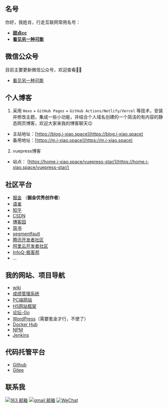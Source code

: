 ## 名号

你好，我姓肖，行走互联网常用名号：
- [**甜点cc**](https://www.google.com/search?q=%E7%94%9C%E7%82%B9cc)
- [**看见另一种可能**](https://www.google.com/search?q=XiaoJt+-+%E7%9C%8B%E8%A7%81%E5%8F%A6%E4%B8%80%E7%A7%8D%E5%8F%AF%E8%83%BD)

<!--
[bing1🔍](https://cn.bing.com/search?q=%E7%94%9C%E7%82%B9cc) [bing2🔍](https://cn.bing.com/search?q=XiaoJt+-+%E7%9C%8B%E8%A7%81%E5%8F%A6%E4%B8%80%E7%A7%8D%E5%8F%AF%E8%83%BD)
[Chrome1🔍](https://www.google.com/search?q=%E7%94%9C%E7%82%B9cc) [Chrome2🔍](https://www.google.com/search?q=XiaoJt+-+%E7%9C%8B%E8%A7%81%E5%8F%A6%E4%B8%80%E7%A7%8D%E5%8F%AF%E8%83%BD)
-->

## 微信公众号

目前主要更新微信公众号，欢迎查看👏👏

<!-- https://images.cnblogs.com/cnblogs_com/blogs/342390/galleries/2204437/o_220901105854_qrcode_wechat02.jpg -->
<!-- https://cdn.jsdelivr.net/gh/all-smile/nav@1.0.6/static/images/qrcode_wechat02.jpg -->
<!-- https://gitee.com/hey-u/nav/raw/master/static/images/qrcode_wechat02.jpg -->
- [看见另一种可能](https://pic.imgdb.cn/item/63118f9f16f2c2beb1da309c.jpg)

## 个人博客

1. 采用 `Hexo` + `GitHub Pages` + `GitHub Actions/Netlify/Vercel` 等技术，安装并修改主题，集成一些小功能，并结合个人域名创建的一个简洁的有内容的静态网页博客，欢迎大家来我的博客聊天😉

- 主站地址：[https://blog.i-xiao.space](https://blog.i-xiao.space)
- 备用地址：[https://m.i-xiao.space](https://m.i-xiao.space)

2. vuepress博客

- 站点： [https://home.i-xiao.space/vuepress-star/](https://home.i-xiao.space/vuepress-star/)

## 社区平台

- [掘金](https://juejin.cn/user/852876755212814/columns) （**掘金优秀创作者**）
- [语雀](https://www.yuque.com/xiaojt)
- [知乎](https://www.zhihu.com/people/xiaojt_95/posts)
- [CSDN](https://blog.csdn.net/heyYouU?type=blog)
- [博客园](https://www.cnblogs.com/all-smile/)
- [简书](https://www.jianshu.com/u/a59c678b26df)
- [segmentfault](https://segmentfault.com/u/xiaojt/articles)
- [腾讯开发者社区](https://cloud.tencent.com/developer/user/8986240/articles)
- [阿里云开发者社区](https://developer.aliyun.com/profile/expert/7h4gnxxfricga)
- [InfoQ-极客邦](https://www.infoq.cn/profile/96E83A61F8EC0F/publish)
- ...

## 我的网站、项目导航

<!-- https://www.i-xiao.space/pc/compassNav -->
<!-- https://www.i-xiao.space/pc/main/home -->
- [wiki](https://web.i-xiao.space/#/wiki)
- [成绩管理系统](http://i-xiao.space:3000/)
- [PC端网站](https://web.i-xiao.space)
- [H5网站框架](https://home.i-xiao.space/mobile-h5/)
- [论坛-Go](http://118.190.59.105:8088/)
- [WordPress](http://118.190.59.105:8000/)（需要氪金才行，不使了）
- [Docker Hub](https://hub.docker.com/u/xiaobluewhale)
- [NPM](https://www.npmjs.com/~xiaojt)
- [Jenkins](http://118.190.59.105:8082/)
<!-- - [supervisor](https://www.i-xiao.space/supervisor/) -->

## 代码托管平台

- [Github](https://github.com/all-smile)
- [Gitee](https://gitee.com/hey-u)

## 联系我

[![163 邮箱](https://img.shields.io/badge/-163%20Mail-FC1F1F?style=plastic&link=mailto:find_onepiece@163.com)](mailto:find_onepiece@163.com)
[![gmail 邮箱](https://img.shields.io/badge/Gmail-D14836?logo=gmail&logoColor=white)](mailto:juntaoxiaocc@gmail.com)
[![WeChat](https://img.shields.io/badge/WeChat-07C160?logo=wechat&logoColor=white)](https://pic1.imgdb.cn/item/636a10f916f2c2beb1f29081.jpg)
